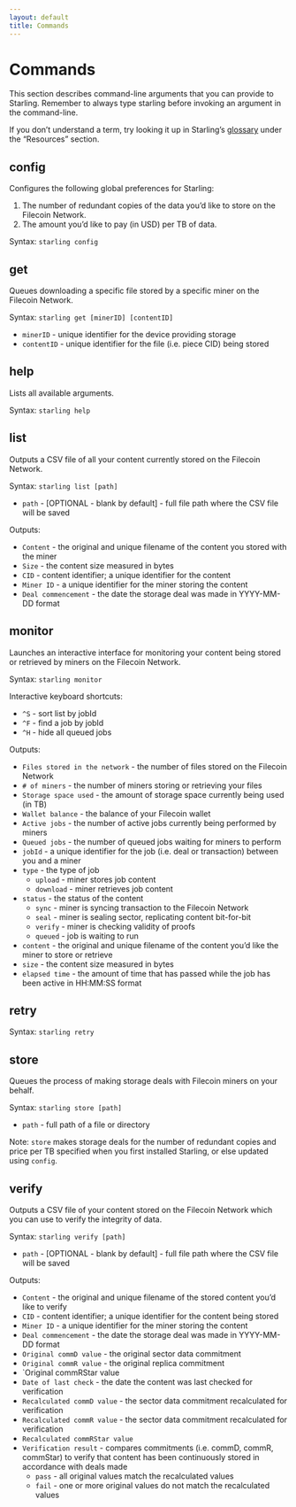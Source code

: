 ```yaml
---
layout: default
title: Commands
---
```


# Commands

This section describes command-line arguments that you can provide to Starling. Remember to always type starling before invoking an argument in the command-line.

If you don’t understand a term, try looking it up in Starling’s [glossary](http://starlingstorage.io/resources.html) under the “Resources” section.

## config
Configures the following global preferences for Starling:
1. The number of redundant copies of the data you’d like to store on the Filecoin Network.
2. The amount you’d like to pay (in USD) per TB of data.

Syntax: `starling config`

## get
Queues downloading a specific file stored by a specific miner on the Filecoin Network.

Syntax: `starling get [minerID] [contentID]`
- `minerID` - unique identifier for the device providing storage
- `contentID` - unique identifier for the file (i.e. piece CID) being stored

## help
Lists all available arguments.

Syntax: `starling help`

## list
Outputs a CSV file of all your content currently stored on the Filecoin Network.

Syntax: `starling list [path]`
- `path` - [OPTIONAL - blank by default] - full file path where the CSV file will be saved

Outputs:
- `Content` - the original and unique filename of the content you stored with the miner
- `Size` - the content size measured in bytes 
- `CID` - content identifier; a unique identifier for the content
- `Miner ID` - a unique identifier for the miner storing the content
- `Deal commencement` - the date the storage deal was made in YYYY-MM-DD format

## monitor
Launches an interactive interface for monitoring your content being stored or retrieved by miners on the Filecoin Network.

Syntax: `starling monitor`

Interactive keyboard shortcuts:
- `^S` - sort list by jobId
- `^F` - find a job by jobId
- `^H` - hide all queued jobs

Outputs:
- `Files stored in the network` - the number of files stored on the Filecoin Network
- `# of miners` - the number of miners storing or retrieving your files
- `Storage space used` - the amount of storage space currently being used (in TB)
- `Wallet balance` - the balance of your Filecoin wallet
- `Active jobs` - the number of active jobs currently being performed by miners
- `Queued jobs` - the number of queued jobs waiting for miners to perform
- `jobId` - a unique identifier for the job (i.e. deal or transaction) between you and a miner
- `type` - the type of job
  - `upload` - miner stores job content
  - `download` - miner retrieves job content
- `status` - the status of the content
  - `sync` - miner is syncing transaction to the Filecoin Network
  - `seal` - miner is sealing sector, replicating content bit-for-bit
  - `verify` - miner is checking validity of proofs
  - `queued` - job is waiting to run
- `content` - the original and unique filename of the content you’d like the miner to store or retrieve
- `size` - the content size measured in bytes 
- `elapsed time` - the amount of time that has passed while the job has been active in HH:MM:SS format

## retry

Syntax: `starling retry`

## store
Queues the process of making storage deals with Filecoin miners on your behalf. 

Syntax: `starling store [path]`
- `path` - full path of a file or directory

Note: `store` makes storage deals for the number of redundant copies and price per TB specified when you first installed Starling, or else updated using `config`.

## verify
Outputs a CSV file of your content stored on the Filecoin Network which you can use to verify the integrity of data.

Syntax: `starling verify [path]`
- `path` - [OPTIONAL - blank by default] - full file path where the CSV file will be saved

Outputs:
- `Content` - the original and unique filename of the stored content you’d like to verify
- `CID` - content identifier; a unique identifier for the content being stored
- `Miner ID` - a unique identifier for the miner storing the content
- `Deal commencement` - the date the storage deal was made in YYYY-MM-DD format
- `Original commD value` - the original sector data commitment
- `Original commR value` - the original replica commitment
- `Original commRStar value
- `Date of last check` - the date the content was last checked for verification
- `Recalculated commD value` - the sector data commitment recalculated for verification
- `Recalculated commR value` - the sector data commitment recalculated for verification
- `Recalculated commRStar value`
- `Verification result` - compares commitments (i.e. commD, commR, commStar) to verify that content has been continuously stored in accordance with deals made
  - `pass` - all original values match the recalculated values
  - `fail` - one or more original values do not match the recalculated values